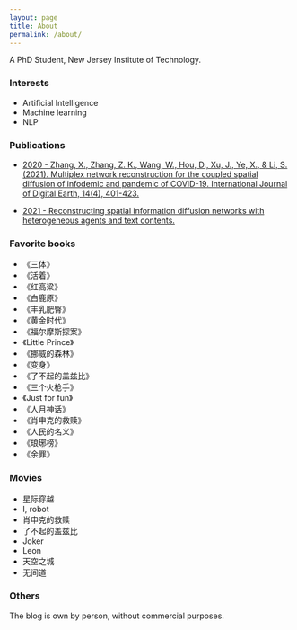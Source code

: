 ```yaml
---
layout: page
title: About
permalink: /about/
---
```


A PhD Student, New Jersey Institute of Technology.

### Interests

 * Artificial Intelligence
 * Machine learning
 * NLP

### Publications

 * [2020 - Zhang, X., Zhang, Z. K., Wang, W., Hou, D., Xu, J., Ye, X., & Li, S. (2021). Multiplex network reconstruction for the coupled spatial diffusion of infodemic and pandemic of COVID-19. International Journal of Digital Earth, 14(4), 401-423.](https://www.tandfonline.com/doi/full/10.1080/17538947.2021.1888326)

 * [2021 - Reconstructing spatial information diffusion networks with heterogeneous agents and text contents.](http://doi.org/10.1111/tgis.12747)


### Favorite books

 - 《三体》
 - 《活着》
 - 《红高粱》
 - 《白鹿原》
 - 《丰乳肥臀》
 - 《黄金时代》
 - 《福尔摩斯探案》
 - 《Little Prince》
 - 《挪威的森林》
 - 《变身》
 - 《了不起的盖兹比》
 - 《三个火枪手》
 - 《Just for fun》
 - 《人月神话》
 - 《肖申克的救赎》
 - 《人民的名义》
 - 《琅琊榜》
 - 《余罪》

### Movies

 - 星际穿越
 - I, robot
 - 肖申克的救赎
 - 了不起的盖兹比
 - Joker
 - Leon
 - 天空之城
 - 无间道

### Others

The blog is own by person, without commercial purposes.
